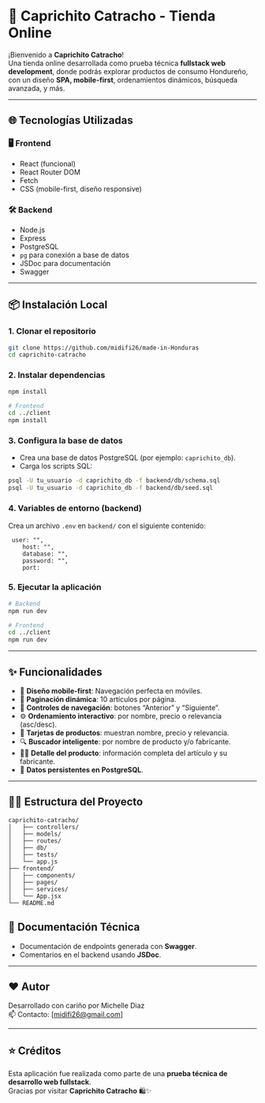 # 💄 Caprichito Catracho - Tienda Online

¡Bienvenido a **Caprichito Catracho**!  
Una tienda online desarrollada como prueba técnica **fullstack web development**, donde podrás explorar productos de consumo Hondureño, con un diseño **SPA, mobile-first**, ordenamientos dinámicos, búsqueda avanzada, y más.

---

## 🌐 Tecnologías Utilizadas

### 🖥️ Frontend
- React (funcional)
- React Router DOM
- Fetch
- CSS (mobile-first, diseño responsive)

### 🛠️ Backend
- Node.js
- Express
- PostgreSQL
- `pg` para conexión a base de datos
- JSDoc para documentación
- Swagger

---

## 📦 Instalación Local

### 1. Clonar el repositorio

```bash
git clone https://github.com/midifi26/made-in-Honduras
cd caprichito-catracho
```

### 2. Instalar dependencias

```bash
npm install

# Frontend
cd ../client
npm install
```

### 3. Configura la base de datos

- Crea una base de datos PostgreSQL (por ejemplo: `caprichito_db`).
- Carga los scripts SQL:

```bash
psql -U tu_usuario -d caprichito_db -f backend/db/schema.sql
psql -U tu_usuario -d caprichito_db -f backend/db/seed.sql
```

### 4. Variables de entorno (backend)

Crea un archivo `.env` en `backend/` con el siguiente contenido:

```env
 user: "", 
    host: "", 
    database: "", 
    password: "",
    port: 
```

### 5. Ejecutar la aplicación

```bash
# Backend
npm run dev

# Frontend
cd ../client
npm run dev
```
---

## ✨ Funcionalidades

- 📱 **Diseño mobile-first**: Navegación perfecta en móviles.
- 🔄 **Paginación dinámica**: 10 artículos por página.
- 🧭 **Controles de navegación**: botones “Anterior” y “Siguiente”.
- ⚙️ **Ordenamiento interactivo**: por nombre, precio o relevancia (asc/desc).
- 🧾 **Tarjetas de productos**: muestran nombre, precio y relevancia.
- 🔍 **Buscador inteligente**: por nombre de producto y/o fabricante.
- 🧑‍🏭 **Detalle del producto**: información completa del artículo y su fabricante.
- 💾 **Datos persistentes en PostgreSQL**.

---

## 🧑‍💻 Estructura del Proyecto

```
caprichito-catracho/
│   ├── controllers/
│   ├── models/
│   ├── routes/
│   ├── db/
│   ├── tests/
│   └── app.js
├── frontend/
│   ├── components/
│   ├── pages/
│   ├── services/
│   └── App.jsx
└── README.md
```


## 📄 Documentación Técnica

- Documentación de endpoints generada con **Swagger**.
- Comentarios en el backend usando **JSDoc**.
---

## ❤️ Autor

Desarrollado con cariño por Michelle Diaz  
📫 Contacto: [midifi26@gmail.com]

---

## ⭐ Créditos

Esta aplicación fue realizada como parte de una **prueba técnica de desarrollo web fullstack**.  
Gracias por visitar **Caprichito Catracho** 🛍️✨